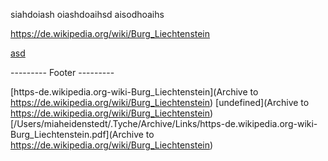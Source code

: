 siahdoiash oiashdoaihsd aisodhoaihs

https://de.wikipedia.org/wiki/Burg_Liechtenstein  


[asd](sad)


--------- Footer ---------

[https-de.wikipedia.org-wiki-Burg_Liechtenstein](Archive to https://de.wikipedia.org/wiki/Burg_Liechtenstein)
[undefined](Archive to https://de.wikipedia.org/wiki/Burg_Liechtenstein)
[/Users/miaheidenstedt/.Tyche/Archive/Links/https-de.wikipedia.org-wiki-Burg_Liechtenstein.pdf](Archive to https://de.wikipedia.org/wiki/Burg_Liechtenstein)